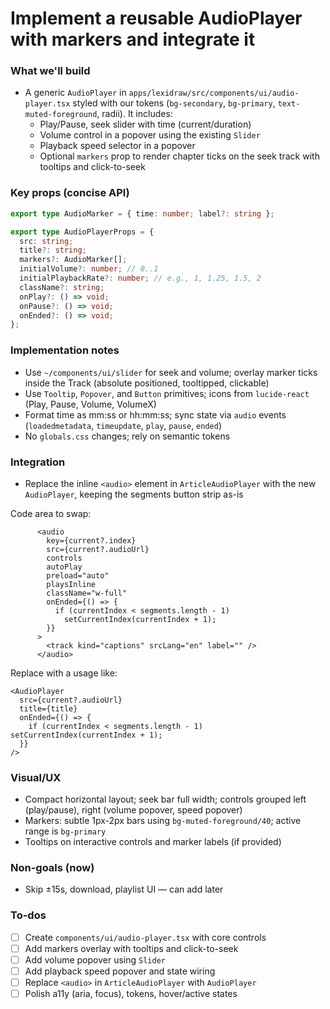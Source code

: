 <!-- 843346ed-8c8d-4952-81db-46627ecb418c 8cb7e9cf-1211-4177-a880-055080ac6874 -->
# Implement a reusable AudioPlayer with markers and integrate it

### What we'll build

- A generic `AudioPlayer` in `apps/lexidraw/src/components/ui/audio-player.tsx` styled with our tokens (`bg-secondary`, `bg-primary`, `text-muted-foreground`, radii). It includes:
  - Play/Pause, seek slider with time (current/duration)
  - Volume control in a popover using the existing `Slider`
  - Playback speed selector in a popover
  - Optional `markers` prop to render chapter ticks on the seek track with tooltips and click-to-seek

### Key props (concise API)

```ts
export type AudioMarker = { time: number; label?: string };

export type AudioPlayerProps = {
  src: string;
  title?: string;
  markers?: AudioMarker[];
  initialVolume?: number; // 0..1
  initialPlaybackRate?: number; // e.g., 1, 1.25, 1.5, 2
  className?: string;
  onPlay?: () => void;
  onPause?: () => void;
  onEnded?: () => void;
};
```

### Implementation notes

- Use `~/components/ui/slider` for seek and volume; overlay marker ticks inside the Track (absolute positioned, tooltipped, clickable)
- Use `Tooltip`, `Popover`, and `Button` primitives; icons from `lucide-react` (Play, Pause, Volume, VolumeX)
- Format time as mm:ss or hh:mm:ss; sync state via `audio` events (`loadedmetadata`, `timeupdate`, `play`, `pause`, `ended`)
- No `globals.css` changes; rely on semantic tokens

### Integration

- Replace the inline `<audio>` element in `ArticleAudioPlayer` with the new `AudioPlayer`, keeping the segments button strip as-is

Code area to swap:

```30:45:apps/lexidraw/src/components/audio/ArticleAudioPlayer.tsx
      <audio
        key={current?.index}
        src={current?.audioUrl}
        controls
        autoPlay
        preload="auto"
        playsInline
        className="w-full"
        onEnded={() => {
          if (currentIndex < segments.length - 1)
            setCurrentIndex(currentIndex + 1);
        }}
      >
        <track kind="captions" srcLang="en" label="" />
      </audio>
```

Replace with a usage like:

```tsx
<AudioPlayer
  src={current?.audioUrl}
  title={title}
  onEnded={() => {
    if (currentIndex < segments.length - 1) setCurrentIndex(currentIndex + 1);
  }}
/>
```

### Visual/UX

- Compact horizontal layout; seek bar full width; controls grouped left (play/pause), right (volume popover, speed popover)
- Markers: subtle 1px-2px bars using `bg-muted-foreground/40`; active range is `bg-primary`
- Tooltips on interactive controls and marker labels (if provided)

### Non-goals (now)

- Skip ±15s, download, playlist UI — can add later

### To-dos

- [ ] Create `components/ui/audio-player.tsx` with core controls
- [ ] Add markers overlay with tooltips and click-to-seek
- [ ] Add volume popover using `Slider`
- [ ] Add playback speed popover and state wiring
- [ ] Replace `<audio>` in `ArticleAudioPlayer` with `AudioPlayer`
- [ ] Polish a11y (aria, focus), tokens, hover/active states